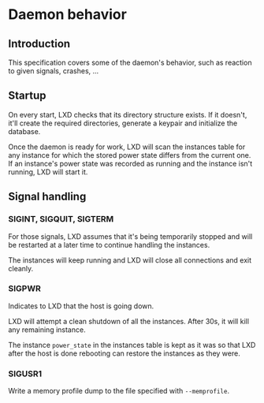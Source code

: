 # Daemon behavior

## Introduction

This specification covers some of the daemon's behavior, such as
reaction to given signals, crashes, ...

## Startup
On every start, LXD checks that its directory structure exists. If it
doesn't, it'll create the required directories, generate a keypair and
initialize the database.

Once the daemon is ready for work, LXD will scan the instances table
for any instance for which the stored power state differs from the
current one. If an instance's power state was recorded as running and the
instance isn't running, LXD will start it.

## Signal handling
### SIGINT, SIGQUIT, SIGTERM
For those signals, LXD assumes that it's being temporarily stopped and
will be restarted at a later time to continue handling the instances.

The instances will keep running and LXD will close all connections and
exit cleanly.

### SIGPWR
Indicates to LXD that the host is going down.

LXD will attempt a clean shutdown of all the instances. After 30s, it
will kill any remaining instance.

The instance `power_state` in the instances table is kept as it was so
that LXD after the host is done rebooting can restore the instances as
they were.

### SIGUSR1
Write a memory profile dump to the file specified with `--memprofile`.
